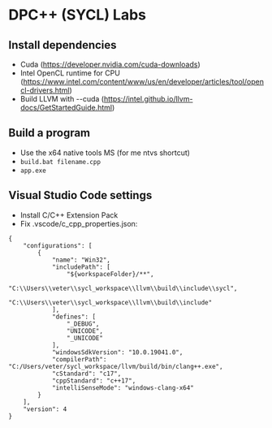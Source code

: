 # DPC++ (SYCL) Labs

## Install dependencies
- Cuda (https://developer.nvidia.com/cuda-downloads)
- Intel OpenCL runtime for CPU (https://www.intel.com/content/www/us/en/developer/articles/tool/opencl-drivers.html)
- Build LLVM with --cuda (https://intel.github.io/llvm-docs/GetStartedGuide.html)

## Build a program
- Use the x64 native tools MS (for me ntvs shortcut)
- ```build.bat filename.cpp```
- ```app.exe```

## Visual Studio Code settings
- Install C/C++ Extension Pack
- Fix .vscode/c_cpp_properties.json:
```
{
    "configurations": [
        {
            "name": "Win32",
            "includePath": [
                "${workspaceFolder}/**",
                "C:\\Users\\veter\\sycl_workspace\\llvm\\build\\include\\sycl",
                "C:\\Users\\veter\\sycl_workspace\\llvm\\build\\include"
            ],
            "defines": [
                "_DEBUG",
                "UNICODE",
                "_UNICODE"
            ],
            "windowsSdkVersion": "10.0.19041.0",
            "compilerPath": "C:/Users/veter/sycl_workspace/llvm/build/bin/clang++.exe",
            "cStandard": "c17",
            "cppStandard": "c++17",
            "intelliSenseMode": "windows-clang-x64"
        }
    ],
    "version": 4
}
```
